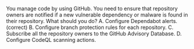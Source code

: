 You manage code by using GitHub.
You need to ensure that repository owners are notified if a new vulnerable dependency or malware is found in their repository.
What should you do?
A. Configure Dependabot alerts. (correct)
B. Configure branch protection rules for each repository.
C. Subscribe all the repository owners to the GitHub Advisory Database.
D. Configure CodeQL scanning actions.

